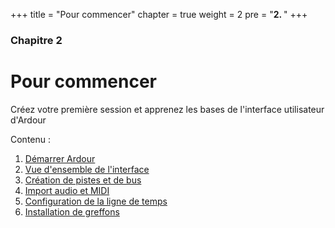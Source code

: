 +++
title = "Pour commencer"
chapter = true
weight = 2
pre = "<b>2. </b>"
+++

### Chapitre 2
# Pour commencer

Créez votre première session et apprenez les bases de l'interface utilisateur d'Ardour

Contenu :

1. [Démarrer Ardour](starting-ardour/)
2. [Vue d'ensemble de l'interface](overview-of-the-interface/)
3. [Création de pistes et de bus](creating-tracks-and-busses/)
4. [Import audio et MIDI](importing-audio-and-midi/)
5. [Configuration de la ligne de temps](setting-up-the-timeline/)
6. [Installation de greffons](installing_lugins/)